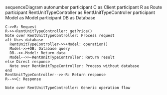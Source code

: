 sequenceDiagram
    autonumber
    participant C as Client
    participant R as Route
    participant RentUnitTypeController as RentUnitTypeController
    participant Model as Model
    participant DB as Database
    
    C->>R: Request
    R->>+RentUnitTypeController: getPrice()
    Note over RentUnitTypeController: Process request
    alt Uses database
      RentUnitTypeController->>+Model: operation()
      Model->>+DB: Database query
      DB-->>-Model: Return data
      Model-->>-RentUnitTypeController: Return result
    else Direct response
      Note over RentUnitTypeController: Process without database
    end
    RentUnitTypeController-->>-R: Return response
    R-->>C: Response
    
    Note over RentUnitTypeController: Generic operation flow
  